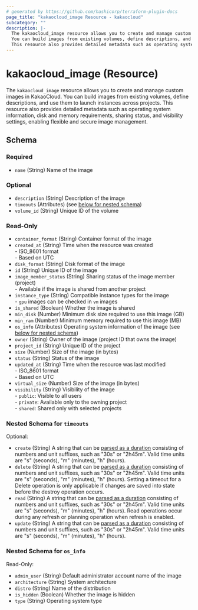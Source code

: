 ```yaml
---
# generated by https://github.com/hashicorp/terraform-plugin-docs
page_title: "kakaocloud_image Resource - kakaocloud"
subcategory: ""
description: |-
  The kakaocloud_image resource allows you to create and manage custom images in KakaoCloud.
  You can build images from existing volumes, define descriptions, and use them to launch instances across projects.
  This resource also provides detailed metadata such as operating system information, disk and memory requirements, sharing status, and visibility settings, enabling flexible and secure image management.
---
```


# kakaocloud_image (Resource)

The `kakaocloud_image` resource allows you to create and manage custom images in KakaoCloud.
You can build images from existing volumes, define descriptions, and use them to launch instances across projects.
This resource also provides detailed metadata such as operating system information, disk and memory requirements, sharing status, and visibility settings, enabling flexible and secure image management.



<!-- schema generated by tfplugindocs -->
## Schema

### Required

- `name` (String) Name of the image

### Optional

- `description` (String) Description of the image
- `timeouts` (Attributes) (see [below for nested schema](#nestedatt--timeouts))
- `volume_id` (String) Unique ID of the volume

### Read-Only

- `container_format` (String) Container format of the image
- `created_at` (String) Time when the resource was created <br/> - ISO_8601 format  <br/> - Based on UTC
- `disk_format` (String) Disk format of the image
- `id` (String) Unique ID of the image
- `image_member_status` (String) Sharing status of the image member (project) <br/>- Available if the image is shared from another project
- `instance_type` (String) Compatible instance types for the image <br/>- `gpu` images can be checked in `vm` images
- `is_shared` (Boolean) Whether the image is shared
- `min_disk` (Number) Minimum disk size required to use this image (GB)
- `min_ram` (Number) Minimum memory required to use this image (MB)
- `os_info` (Attributes) Operating system information of the image (see [below for nested schema](#nestedatt--os_info))
- `owner` (String) Owner of the image (project ID that owns the image)
- `project_id` (String) Unique ID of the project
- `size` (Number) Size of the image (in bytes)
- `status` (String) Status of the image
- `updated_at` (String) Time when the resource was last modified <br/> - ISO_8601 format  <br/> - Based on UTC
- `virtual_size` (Number) Size of the image (in bytes)
- `visibility` (String) Visibility of the image <br/> - `public`: Visible to all users <br/> - `private`: Available only to the owning project <br/> - `shared`: Shared only with selected projects

<a id="nestedatt--timeouts"></a>
### Nested Schema for `timeouts`

Optional:

- `create` (String) A string that can be [parsed as a duration](https://pkg.go.dev/time#ParseDuration) consisting of numbers and unit suffixes, such as "30s" or "2h45m". Valid time units are "s" (seconds), "m" (minutes), "h" (hours).
- `delete` (String) A string that can be [parsed as a duration](https://pkg.go.dev/time#ParseDuration) consisting of numbers and unit suffixes, such as "30s" or "2h45m". Valid time units are "s" (seconds), "m" (minutes), "h" (hours). Setting a timeout for a Delete operation is only applicable if changes are saved into state before the destroy operation occurs.
- `read` (String) A string that can be [parsed as a duration](https://pkg.go.dev/time#ParseDuration) consisting of numbers and unit suffixes, such as "30s" or "2h45m". Valid time units are "s" (seconds), "m" (minutes), "h" (hours). Read operations occur during any refresh or planning operation when refresh is enabled.
- `update` (String) A string that can be [parsed as a duration](https://pkg.go.dev/time#ParseDuration) consisting of numbers and unit suffixes, such as "30s" or "2h45m". Valid time units are "s" (seconds), "m" (minutes), "h" (hours).


<a id="nestedatt--os_info"></a>
### Nested Schema for `os_info`

Read-Only:

- `admin_user` (String) Default administrator account name of the image
- `architecture` (String) System architecture
- `distro` (String) Name of the distribution
- `is_hidden` (Boolean) Whether the image is hidden
- `type` (String) Operating system type
